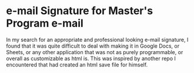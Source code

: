 # e-mail Signature for Master's Program e-mail

In my search for an appropriate and professional looking e-mail signature, 
I found that it was quite difficult to deal with making it in Google Docs, 
or Sheets, or any other application that was not as purely programmable,
or overall as customizable as html is. This was inspired by another repo
I encountered that had created an html save file for himself.
